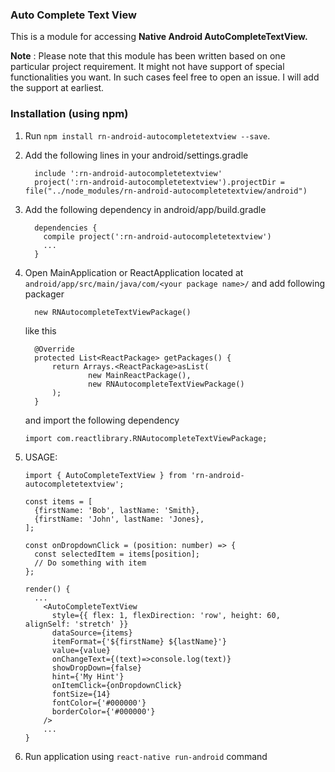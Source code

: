 ### Auto Complete Text View

This is a module for accessing **Native Android AutoCompleteTextView.**

**Note** : Please note that this module has been written based on one particular project requirement. It might not have support of special functionalities you want. In such cases feel free to open an issue. I will add the support at earliest.

### Installation (using npm)
1. Run `npm install rn-android-autocompletetextview --save`.
2. Add the following lines in your android/settings.gradle
    ```
      include ':rn-android-autocompletetextview'
      project(':rn-android-autocompletetextview').projectDir = file("../node_modules/rn-android-autocompletetextview/android")
    ```
3. Add the following dependency in android/app/build.gradle
    ```
      dependencies {
        compile project(':rn-android-autocompletetextview')
        ...
      }
    ```
4. Open MainApplication or ReactApplication located at `android/app/src/main/java/com/<your package name>/` and add following packager
    ```
      new RNAutocompleteTextViewPackage()
    ```


    like this

    ```
      @Override
      protected List<ReactPackage> getPackages() {
          return Arrays.<ReactPackage>asList(
                  new MainReactPackage(),
                  new RNAutocompleteTextViewPackage()
          );
      }
    ```
    and import the following dependency

    ```
    import com.reactlibrary.RNAutocompleteTextViewPackage;
    ```
5. USAGE:
    ```
    import { AutoCompleteTextView } from 'rn-android-autocompletetextview';

    const items = [
      {firstName: 'Bob', lastName: 'Smith},
      {firstName: 'John', lastName: 'Jones},
    ];

    const onDropdownClick = (position: number) => {
      const selectedItem = items[position];
      // Do something with item
    };

    render() {
      ...
        <AutoCompleteTextView
          style={{ flex: 1, flexDirection: 'row', height: 60, alignSelf: 'stretch' }}
          dataSource={items}
          itemFormat={'${firstName} ${lastName}'}
          value={value}
          onChangeText={(text)=>console.log(text)}
          showDropDown={false}
          hint={'My Hint'}
          onItemClick={onDropdownClick}
          fontSize={14}
          fontColor={'#000000'}
          borderColor={'#000000'}
        />
        ...
    }
    ```
6. Run application using `react-native run-android` command
